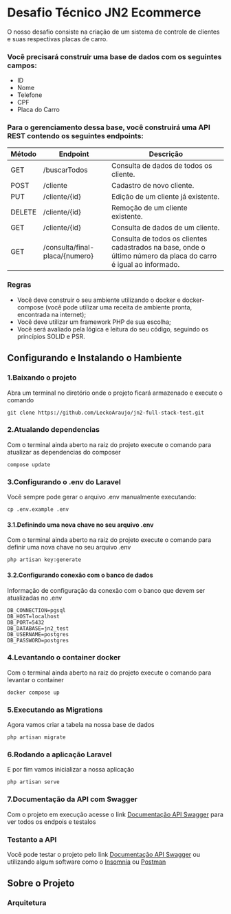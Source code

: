 # Desafio Técnico JN2 Ecommerce

O nosso desafio consiste na criação de um sistema de controle de clientes e suas respectivas placas de carro.

### Você precisará construir uma base de dados com os seguintes campos:

* ID
* Nome
* Telefone
* CPF
* Placa do Carro

### Para o gerenciamento dessa base, você construirá uma API REST contendo os seguintes endpoints:

Método   | Endpoint                       | Descrição
-------- | -----------------------------  | ----------
GET      | /buscarTodos                   | Consulta de dados de todos os cliente.
POST     | /cliente                       | Cadastro de novo cliente.
PUT      | /cliente/{id}                  | Edição de um cliente já existente.
DELETE   | /cliente/{id}                  | Remoção de um cliente existente.
GET      | 	/cliente/{id}                 | Consulta de dados de um cliente.
GET      | /consulta/final-placa/{numero} | Consulta de todos os clientes cadastrados na base, onde o último número da placa do carro é igual ao informado.

### Regras

* Você deve construir o seu ambiente utilizando o docker e docker-compose (você pode utilizar uma receita de ambiente pronta, encontrada na internet);
* Você deve utilizar um framework PHP de sua escolha;
* Você será avaliado pela lógica e leitura do seu código, seguindo os princípios SOLID e PSR.

## Configurando e Instalando o Hambiente

### 1.Baixando o projeto

Abra um terminal no diretório onde o projeto ficará armazenado e execute o comando

~~~ Git
git clone https://github.com/LeckoAraujo/jn2-full-stack-test.git
~~~

### 2.Atualando dependencias

Com o terminal ainda aberto na raiz do projeto execute o comando para atualizar as dependencias do composer

~~~ Composer
compose update
~~~

### 3.Configurando o .env do Laravel

Você sempre pode gerar o arquivo .env manualmente executando:

~~~ Artisan
cp .env.example .env
~~~

#### 3.1.Definindo uma nova chave no seu arquivo .env

Com o terminal ainda aberto na raiz do projeto execute o comando para definir uma nova chave no seu arquivo .env

~~~ Artisan
php artisan key:generate
~~~

#### 3.2.Configurando conexão com o banco de dados

Informação de configuração da conexão com o banco que devem ser atualizadas no .env

~~~
DB_CONNECTION=pgsql
DB_HOST=localhost
DB_PORT=5432
DB_DATABASE=jn2_test
DB_USERNAME=postgres
DB_PASSWORD=postgres
~~~

### 4.Levantando o container docker

Com o terminal ainda aberto na raiz do projeto execute o comando para levantar o container

~~~ Docker
docker compose up
~~~

### 5.Executando as Migrations

Agora vamos criar a tabela na nossa base de dados

~~~ Artisan
php artisan migrate
~~~

### 6.Rodando a aplicação Laravel

E por fim vamos inicializar a nossa aplicação

~~~ Artisan
php artisan serve
~~~

### 7.Documentação da API com Swagger

Com o projeto em execução acesse o link <a href="http://127.0.0.1:8000/api/documentation" target="_blank">Documentação API Swagger</a> para ver todos os endpois e testalos

### Testanto a API

Você pode testar o projeto pelo link <a href="http://127.0.0.1:8000/api/documentation" target="_blank">Documentação API Swagger</a> ou utilizando algum software como o <a href="https://insomnia.rest/download" target="_blank">Insomnia</a> ou <a href="https://www.postman.com/downloads/" target="_blank">Postman</a>

## Sobre o Projeto

### Arquitetura